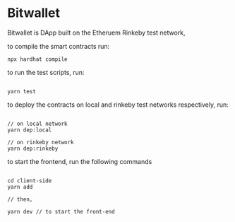 # Bitwallet

Bitwallet is DApp built on the Etheruem Rinkeby test network, 

to compile the smart contracts run:

```shell
npx hardhat compile
```

to run the test scripts, run:

```shell

yarn test

```

to deploy the contracts on local and rinkeby test networks respectively, run:

```shell

// on local network
yarn dep:local

// on rinkeby network
yarn dep:rinkeby

```

to start the frontend,  run the following commands

```shell

cd client-side
yarn add

// then,

yarn dev // to start the front-end

```
